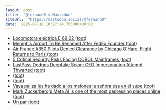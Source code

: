 ```yaml
---
layout: post
title:  "@fernand0's Mastodon"
siteUrl:  "https://mastodon.social/@fernand0"
date:  2025-07-10 10:27:24.765000+00:00
---
```

*  [Locomotora eléctrica E 69 02 ](https://www.flickr.com/photos/fernand0/54636734274) ([toot](https://mastodon.social/@fernand0/114828459683271127))
*  [Memphis Airport To Be Renamed After FedEx Founder   ](https://airlinegeeks.com/2025/06/27/memphis-airport-to-be-renamed-after-fedex-founder/) ([toot](https://mastodon.social/@fernand0/114828402535436663))
*  [Air France A350 Pilots Denied Clearance by Chicago O'Hare, Flight Returns to Paris ](https://aviationa2z.com/index.php/2025/06/30/air-france-flight-denied-clearance-by-chicago) ([toot](https://mastodon.social/@fernand0/114828221478186479))
*  [5 Critical Security Risks Facing COBOL Mainframes ](https://www.tripwire.com/state-of-security/critical-security-risks-facing-cobol-mainframe) ([toot](https://mastodon.social/@fernand0/114827938491414078))
*  [LastPass Dodges Deepfake Scam: CEO Impersonation Attempt Thwarted ](https://hackread.com/lastpass-deepfake-scam-ceo-impersonation-thwarted) ([toot](https://mastodon.social/@fernand0/114826395487188736))
*  [ ](https://social.hispa.net/@hispa) ([toot](https://mastodon.social/@fernand0/114825130633952393))
*  [ ](https://mastodon.social/users/fernand0/statuses/114825129173948311/activity) ([toot](https://mastodon.social/users/fernand0/statuses/114825129173948311/activity))
*  [Vaya paliza les ha dado a los melones la señora esa en el súpe ](https://mastodon.social/@fernand0/114824453213417782) ([toot](https://mastodon.social/@fernand0/114824453213417782))
*  [Mark Zuckerberg's Meta AI is one of the most depressing places online ](https://www.businessinsider.com/mark-zuckerberg-meta-ai-chatbot-discover-feed-depressing-why-2025-) ([toot](https://mastodon.social/@fernand0/114824411156091498))
*  [Un par ](https://avecesunafoto.wordpress.com/2025/07/09/un-par) ([toot](https://mastodon.social/@fernand0/114824409975354543))
